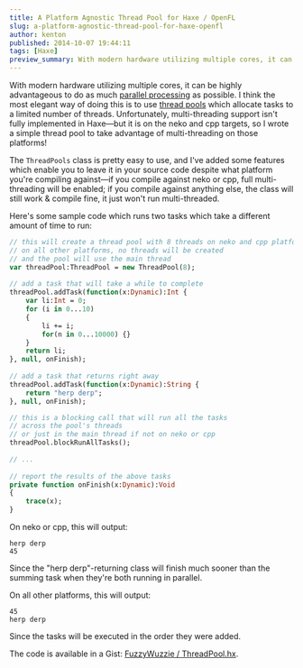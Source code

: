 ```yaml
---
title: A Platform Agnostic Thread Pool for Haxe / OpenFL
slug: a-platform-agnostic-thread-pool-for-haxe-openfl
author: kenton
published: 2014-10-07 19:44:11
tags: [Haxe]
preview_summary: With modern hardware utilizing multiple cores, it can be highly advantageous to do as much parallel processing as possible. I think the most elegant way of doing this is to use thread pools which allocate tasks to a limited number of threads. Unfortunately, multi-threading support isn’t fully implemented in Haxe—but it is on the neko and cpp targets, so I wrote a simple thread pool to take advantage of multi-threading on those platforms!
---
```


With modern hardware utilizing multiple cores, it can be highly advantageous to do as much [parallel processing](http://en.wikipedia.org/wiki/Parallel_computing) as possible. I think the most elegant way of doing this is to use [thread pools](http://en.wikipedia.org/wiki/Thread_pool_pattern) which allocate tasks to a limited number of threads. Unfortunately, multi-threading support isn't fully implemented in Haxe&mdash;but it is on the neko and cpp targets, so I wrote a simple thread pool to take advantage of multi-threading on those platforms!

<!-- PELICAN_END_SUMMARY -->

The `ThreadPools` class is pretty easy to use, and I've added some features which enable you to leave it in your source code despite what platform you're compiling against&mdash;if you compile against neko or cpp, full multi-threading will be enabled; if you compile against anything else, the class will still work & compile fine, it just won't run multi-threaded.

Here's some sample code which runs two tasks which take a different amount of time to run:

```haxe
// this will create a thread pool with 8 threads on neko and cpp platforms
// on all other platforms, no threads will be created
// and the pool will use the main thread
var threadPool:ThreadPool = new ThreadPool(8);
 
// add a task that will take a while to complete
threadPool.addTask(function(x:Dynamic):Int {
    var li:Int = 0;
    for (i in 0...10)
    {
        li += i;
        for(n in 0...10000) {}
    }
    return li;
}, null, onFinish);
 
// add a task that returns right away
threadPool.addTask(function(x:Dynamic):String {
    return "herp derp";
}, null, onFinish);

// this is a blocking call that will run all the tasks
// across the pool's threads
// or just in the main thread if not on neko or cpp
threadPool.blockRunAllTasks();
 
// ...
 
// report the results of the above tasks
private function onFinish(x:Dynamic):Void
{
    trace(x);
}
```

On neko or cpp, this will output:

```
herp derp
45
```

Since the "herp derp"-returning class will finish much sooner than the summing task when they're both running in parallel.

On all other platforms, this will output:

```
45
herp derp
```

Since the tasks will be executed in the order they were added.

The code is available in a Gist: [FuzzyWuzzie / ThreadPool.hx](https://gist.github.com/FuzzyWuzzie/80fb81f84ecedbe2a6af).